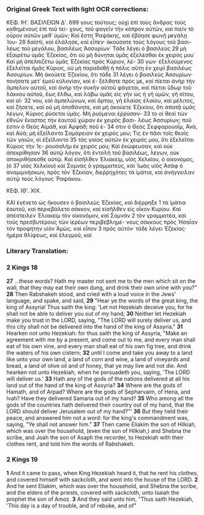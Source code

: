### Original Greek Text with light OCR corrections:

ΚΕΦ. ΙΗʹ. ΒΑΣΙΛΕΙΩΝ Δʹ. 699
γους τούτους; οὐχὶ ἐπὶ τοὺς ἄνδρας τοὺς καθημένους ἐπὶ τοῦ τεί-
χους, τοῦ φαγεῖν τὴν κόπρον αὐτῶν, καὶ πιεῖν τὸ οὗρον αὐτῶν
μεθ᾿ ὑμῶν; Καὶ ἔστη Ῥαψάκης, καὶ ἐβόησε φωνῇ μεγάλῃ Ἰου- 28
δαϊστί, καὶ ἐλάλησε, καὶ εἶπεν· ἀκούσατε τοὺς λόγους τοῦ βασι-
λέως τοῦ μεγάλου, βασιλέως Ἀσσυρίων˙ Τάδε λέγει ὁ βασιλεὺς 29
μὴ ἐξαιρέτω ὑμᾶς Ἑζεκίας, ὅτι οὐ μὴ δύνηται ὑμᾶς ἐξελέσθαι ἐκ
χειρός μου˙ Καὶ μὴ ἀπελπιζέτω ὑμᾶς Ἑζεκίας πρὸς Κύριον, λέ- 30
γων· ἐξελούμενος ἐξελεῖται ἡμᾶς Κύριος, οὐ μὴ παραδοθῇ ἡ πόλις
αὕτη ἐν χειρὶ βασιλέως Ἀσσυρίων. Μὴ ἀκούετε Ἑζεκίου, ὅτι τάδε 31
λέγει ὁ βασιλεὺς Ἀσσυρίων· ποιήσατε μετ᾿ ἐμοῦ εὐλογίαν, καὶ ἐ-
ξέλθατε πρὸς με, καὶ πίεται ἀνὴρ τὴν ἄμπελον αὐτοῦ, καὶ ἀνὴρ
τὴν συκῆν αὐτοῦ φάγεται, καὶ πίεται ὕδωρ τοῦ λάκκου αὐτοῦ,
ἕως ἔλθω, καὶ λάβω ὑμᾶς εἰς γῆν ὡς ἡ γῆ ὑμῶν, γῆ σίτου, καὶ οἴ- 32
νου, καὶ ἀμπελώνων, καὶ ἄρτου, γῆ ἐλαίας ἐλαίου, καὶ μέλιτος,
καὶ ζήσετε, καὶ οὐ μὴ ἀποθάνητε, καὶ μὴ ἀκούετε Ἑζεκίου, ὅτι
ἀπατᾷ ὑμᾶς λέγων, Κύριος ῥύσεται ὑμᾶς. Μὴ ῥυόμενοι ἐῤῥύσαν- 33
το οἱ θεοὶ τῶν ἐθνῶν ἕκαστος τὴν ἑαυτοῦ χώραν ἐκ χειρὸς βασι-
λέως Ἀσσυρίων; ποῦ ἐστιν ὁ Θεὸς Αἰμάθ, καὶ Ἀρφάδ; ποῦ ἐ- 34
στιν ὁ Θεὸς Σεφφαρουαΐμ, Ἀνά, καὶ Αὐά; μὴ ἐξεῖλαντο Σαμάρειαν
ἐκ χειρός μου; Τίς ἐν πᾶσι τοῖς θεοῖς τῶν γαιῶν, οἱ ἐξεῖλαντο 35
τὰς γαίας αὐτῶν ἐκ χειρός μου, ὅτι ἐξελεῖται Κύριος τὴν Ἱε-
ρουσαλὴμ ἐκ χειρός μου; Καὶ ἐκώφευσαν, καὶ οὐκ ἀπεκρίθησαν 36
αὐτῷ λόγον, ὅτι ἐντολὴ τοῦ βασιλέως, λέγων, οὐκ ἀποκριθήσεσθε
αὐτῷ. Καὶ εἰσῆλθεν Ἐλιακείμ, υἱὸς Χελκίου, ὁ οἰκονόμος, (ὁ 37
υἱὸς Χελκίου) καὶ Σομνὰς ὁ γραμματεὺς, καὶ Ἰωὰς υἱὸς Ἀσὰφ
ὁ ἀναμιμνήσκων, πρὸς τὸν Ἑζεκίαν, διεῤῥηχότες τὰ ἱμάτια, καὶ
ἀνήγγειλαν αὐτῷ τοὺς λόγους Ῥαψάκου.

ΚΕΦ. ΙΘʹ. ΧΙΧ.

ΚΑΙ ἐγένετο ὡς ἤκουσεν ὁ βασιλεὺς Ἑζεκίας, καὶ διέρρηξε 1
τὰ ἱμάτια ἑαυτοῦ, καὶ περιεβάλετο σάκκον, καὶ εἰσῆλθεν εἰς οἶκον
Κυρίου. Καὶ ἀπέστειλεν Ἐλιακεὶμ τὸν οἰκονόμον, καὶ Σομνὰν 2
τὸν γραμματέα, καὶ τοὺς πρεσβυτέρους τῶν ἱερέων περιβεβλημέ-
νους σάκκους πρὸς Ἡσαΐαν τὸν προφήτην υἱὸν Ἀμὼς. καὶ εἶπον 3
πρὸς αὐτόν· τάδε λέγει Ἑζεκίας· ἡμέρα θλίψεως, καὶ ἐλεγμοῦ, καὶ

### Literary Translation:

### 2 Kings 18

**27** ...these words? Hath my master not sent me to the men which sit on the wall, that they may eat their own dung, and drink their own urine with you?"
**28** Then Rabshakeh stood, and cried with a loud voice in the Jews' language, and spake, and said,
**29** "Hear ye the words of the great king, the king of Assyria! Thus saith the king: 'Let not Hezekiah deceive you, for he shall not be able to deliver you out of my hand;
**30** Neither let Hezekiah make you trust in the LORD, saying, "The LORD will surely deliver us, and this city shall not be delivered into the hand of the king of Assyria."
**31** Hearken not unto Hezekiah: for thus saith the king of Assyria, "Make an agreement with me by a present, and come out to me, and every man shall eat of his own vine, and every man shall eat of his own fig tree, and drink the waters of his own cistern;
**32** until I come and take you away to a land like unto your own land, a land of corn and wine, a land of vineyards and bread, a land of olive oil and of honey, that ye may live and not die. And hearken not unto Hezekiah, when he persuadeth you, saying, 'The LORD will deliver us.'
**33** Hath any of the gods of the nations delivered at all his land out of the hand of the king of Assyria?
**34** Where are the gods of Hamath, and of Arpad? Where are the gods of Sepharvaim, of Hena, and Ivah? Have they delivered Samaria out of my hand?
**35** Who among all the gods of the countries hath delivered their country out of my hand, that the LORD should deliver Jerusalem out of my hand?"'
**36** But they held their peace, and answered him not a word: for the king's commandment was, saying, "Ye shall not answer him."
**37** Then came Eliakim the son of Hilkiah, which was over the household, (even the son of Hilkiah,) and Shebna the scribe, and Joah the son of Asaph the recorder, to Hezekiah with their clothes rent, and told him the words of Rabshakeh.

### 2 Kings 19

**1** And it came to pass, when King Hezekiah heard it, that he rent his clothes, and covered himself with sackcloth, and went into the house of the LORD.
**2** And he sent Eliakim, which was over the household, and Shebna the scribe, and the elders of the priests, covered with sackcloth, unto Isaiah the prophet the son of Amoz.
**3** And they said unto him, "Thus saith Hezekiah, 'This day is a day of trouble, and of rebuke, and of"